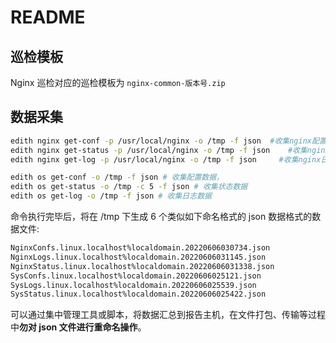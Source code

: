 # README

## 巡检模板

Nginx 巡检对应的巡检模板为 `nginx-common-版本号.zip`

## 数据采集

```bash
edith nginx get-conf -p /usr/local/nginx -o /tmp -f json  #收集nginx配置数据
edith nginx get-status -p /usr/local/nginx -o /tmp -f json    #收集nginx状态数据
edith nginx get-log -p /usr/local/nginx -o /tmp -f json     #收集nginx日志数据

edith os get-conf -o /tmp -f json # 收集配置数据，
edith os get-status -o /tmp -c 5 -f json # 收集状态数据
edith os get-log -o /tmp -f json # 收集日志数据
```

命令执行完毕后，将在 /tmp 下生成 6 个类似如下命名格式的 json 数据格式的数据文件:

```bash
NginxConfs.linux.localhost%localdomain.20220606030734.json
NginxLogs.linux.localhost%localdomain.20220606031145.json
NginxStatus.linux.localhost%localdomain.20220606031338.json
SysConfs.linux.localhost%localdomain.20220606025121.json
SysLogs.linux.localhost%localdomain.20220606025539.json
SysStatus.linux.localhost%localdomain.20220606025422.json
```

可以通过集中管理工具或脚本，将数据汇总到报告主机，在文件打包、传输等过程中**勿对 json 文件进行重命名操作**。

